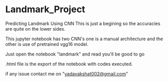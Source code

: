 # Landmark_Project
Predicting Landmark Using CNN
This is just a begining so the accuracies are quite on the lower sides.

This jupyter notebook has two CNN's one is a manual architecture and the other is use of pretrained vgg16 model.

Just open the notebook "landmark" and read you'll be good to go

.html file is the export of the notebook with codes executed.

if any issue contact me on "yadavakshat002@gmail.com"
